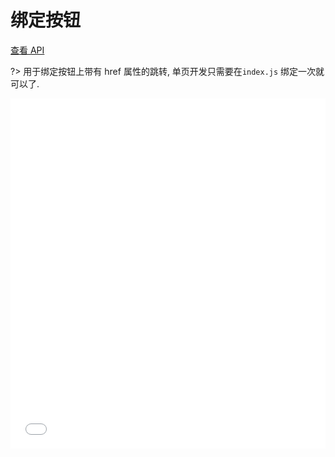# 绑定按钮

[查看 API](http://www.easybui.com/guide/api/classes/bui.btn.html)

?> 用于绑定按钮上带有 href 属性的跳转, 单页开发只需要在`index.js` 绑定一次就可以了.

<iframe width="100%" height="560" src="//www.easybui.com/demo/source.html?url=pages/ui_controls/bui.btn&code=full,result" allowfullscreen="allowfullscreen" frameborder="0"></iframe>
